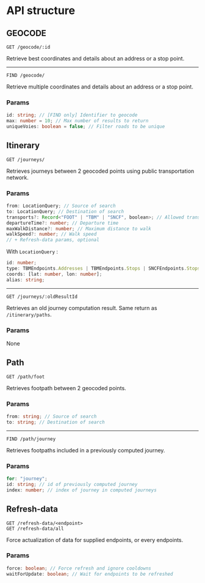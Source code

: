 # API structure

## GEOCODE

```
GET /geocode/:id
```

Retrieve best coordinates and details about an address or a stop point.

---

```
FIND /geocode/
```

Retrieve multiple coordinates and details about an address or a stop point.

### Params

```ts
id: string; // [FIND only] Identifier to geocode
max: number = 10; // Max number of results to return
uniqueVoies: boolean = false; // Filter roads to be unique
```

## Itinerary

```
GET /journeys/
```

Retrieves journeys between 2 geocoded points using public transportation network.

### Params

```ts
from: LocationQuery; // Source of search
to: LocationQuery; // Destination of search
transports?: Record<"FOOT" | "TBM" | "SNCF", boolean>; // Allowed transports
departureTime?: number; // Departure time
maxWalkDistance?: number; // Maximum distance to walk
walkSpeed?: number; // Walk speed
// + Refresh-data params, optional
```

With `LocationQuery` :

```ts
id: number;
type: TBMEndpoints.Addresses | TBMEndpoints.Stops | SNCFEndpoints.Stops;
coords: [lat: number, lon: number];
alias: string;
```

---

```
GET /journeys/:oldResultId
```

Retrieves an old journey computation result.
Same return as `/itinerary/paths`.

### Params

None

## Path

```
GET /path/foot
```

Retrieves footpath between 2 geocoded points.

### Params

```ts
from: string; // Source of search
to: string; // Destination of search
```

---

```
FIND /path/journey
```

Retrieves footpaths included in a previously computed journey.

### Params

```ts
for: "journey";
id: string; // id of previously computed journey
index: number; // index of journey in computed journeys
```

## Refresh-data

```
GET /refresh-data/<endpoint>
GET /refresh-data/all
```

Force actualization of data for supplied endpoints, or every endpoints.

### Params

```ts
force: boolean; // Force refresh and ignore cooldowns
waitForUpdate: boolean; // Wait for endpoints to be refreshed
```
